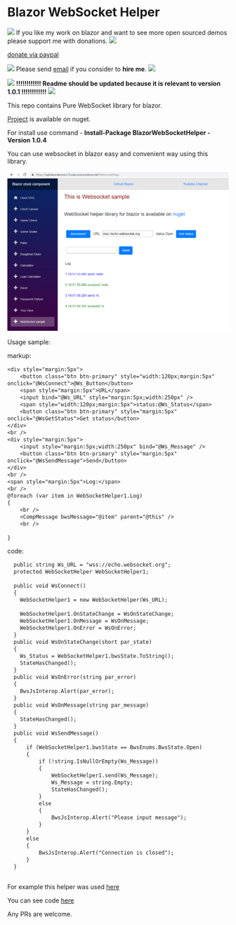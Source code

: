 # Blazor WebSocket Helper

![](https://placehold.it/15/4747d1/000000?text=+) 
If you like my work on blazor and want to see more open sourced demos please support me with donations.
![](https://placehold.it/15/4747d1/000000?text=+) 

[donate via paypal](https://www.paypal.me/VakhtangiAbashidze/50)


![](https://placehold.it/15/00e600/000000?text=+) 
Please send [email](VakhtangiAbashidze@gmail.com) if you consider to **hire me**.
![](https://placehold.it/15/00e600/000000?text=+) 



![](https://placehold.it/15/f03c15/000000?text=+) 
**!!!!!!!!!!!! Readme should be updated because it is relevant to version 1.0.1 !!!!!!!!!!!!**
![](https://placehold.it/15/f03c15/000000?text=+) 



This repo contains Pure WebSocket library for blazor.

[Project](https://www.nuget.org/packages/BlazorWebSocketHelper/) is available on nuget.

For install use command - **Install-Package BlazorWebSocketHelper -Version 1.0.4**

You can use websocket in blazor easy and convenient way using this library.

![image](https://raw.githubusercontent.com/Lupusa87/BlazorWebSocketHelper/master/Untitled.png)


Usage sample:

markup:
```
<div style="margin:5px">
    <button class="btn btn-primary" style="width:120px;margin:5px" onclick="@WsConnect">@Ws_Button</button>
    <span style="margin:5px">URL</span>
    <input bind="@Ws_URL" style="margin:5px;width:250px" />
    <span style="width:120px;margin:5px">status:@Ws_Status</span>
    <button class="btn btn-primary" style="margin:5px" onclick="@WsGetStatus">Get status</button>
</div>
<br />
<div style="margin:5px">
    <input style="margin:5px;width:250px" bind="@Ws_Message" />
    <button class="btn btn-primary" style="margin:5px" onclick="@WsSendMessage">Send</button>
</div>
<br />
<span style="margin:5px">Log:</span>
<br />
@foreach (var item in WebSocketHelper1.Log)
{
    <br />
    <CompMessage bwsMessage="@item" parent="@this" />
    <br />

}
```


code:
```
  public string Ws_URL = "wss://echo.websocket.org";
  protected WebSocketHelper WebSocketHelper1;
  
  public void WsConnect()
  {
    WebSocketHelper1 = new WebSocketHelper(Ws_URL);

    WebSocketHelper1.OnStateChange = WsOnStateChange;
    WebSocketHelper1.OnMessage = WsOnMessage;
    WebSocketHelper1.OnError = WsOnError;
  }
  public void WsOnStateChange(short par_state)
  {
    Ws_Status = WebSocketHelper1.bwsState.ToString();
    StateHasChanged();
  }
  public void WsOnError(string par_error)
  {
    BwsJsInterop.Alert(par_error);
  }
  public void WsOnMessage(string par_message)
  {
    StateHasChanged();
  }
  public void WsSendMessage()
  {
      if (WebSocketHelper1.bwsState == BwsEnums.BwsState.Open)
      {
          if (!string.IsNullOrEmpty(Ws_Message))
          {
              WebSocketHelper1.send(Ws_Message);
              Ws_Message = string.Empty;
              StateHasChanged();
          }
          else
          {
              BwsJsInterop.Alert("Please input message");
          }
      }
      else
      {
          BwsJsInterop.Alert("Connection is closed");
      }
  }
  
```


For example this helper was used [here](https://lupblazordemos.z13.web.core.windows.net/WebSocketPage)

You can see code [here](https://github.com/Lupusa87/LupusaBlazorProjects/blob/master/BlazorApp1/Pages/WebSocketPage.cshtml)

Any PRs are welcome.
